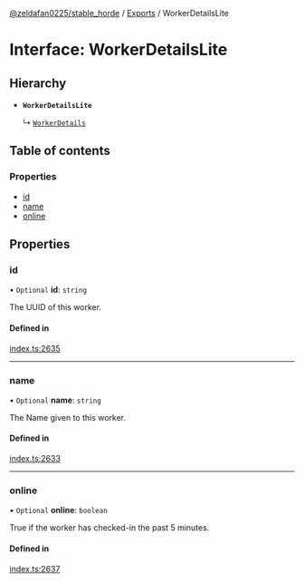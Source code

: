 [@zeldafan0225/stable_horde](../README.md) / [Exports](../modules.md) / WorkerDetailsLite

# Interface: WorkerDetailsLite

## Hierarchy

- **`WorkerDetailsLite`**

  ↳ [`WorkerDetails`](WorkerDetails.md)

## Table of contents

### Properties

- [id](WorkerDetailsLite.md#id)
- [name](WorkerDetailsLite.md#name)
- [online](WorkerDetailsLite.md#online)

## Properties

### id

• `Optional` **id**: `string`

The UUID of this worker.

#### Defined in

[index.ts:2635](https://github.com/ZeldaFan0225/stable_horde/blob/ca96654/index.ts#L2635)

___

### name

• `Optional` **name**: `string`

The Name given to this worker.

#### Defined in

[index.ts:2633](https://github.com/ZeldaFan0225/stable_horde/blob/ca96654/index.ts#L2633)

___

### online

• `Optional` **online**: `boolean`

True if the worker has checked-in the past 5 minutes.

#### Defined in

[index.ts:2637](https://github.com/ZeldaFan0225/stable_horde/blob/ca96654/index.ts#L2637)
